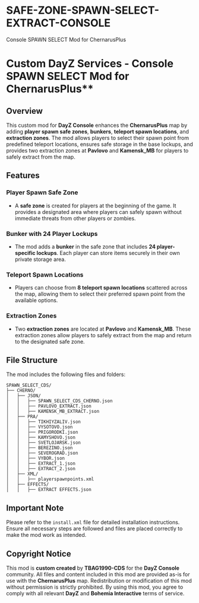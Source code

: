 # SAFE-ZONE-SPAWN-SELECT-EXTRACT-CONSOLE
Console SPAWN SELECT Mod for ChernarusPlus




# Custom DayZ Services - Console SPAWN SELECT Mod for ChernarusPlus**

## **Overview**

This custom mod for **DayZ Console** enhances the **ChernarusPlus** map by adding **player spawn safe zones**, **bunkers**, **teleport spawn locations**, and **extraction zones**.
The mod allows players to select their spawn point from predefined teleport locations, ensures safe storage in the base lockups, and provides two extraction zones at **Pavlovo** and **Kamensk_MB** for players to safely extract from the map.

## **Features**

### **Player Spawn Safe Zone**
- A **safe zone** is created for players at the beginning of the game. It provides a designated area where players can safely spawn without immediate threats from other players or zombies.

### **Bunker with 24 Player Lockups**
- The mod adds a **bunker** in the safe zone that includes **24 player-specific lockups**. Each player can store items securely in their own private storage area.

### **Teleport Spawn Locations**
- Players can choose from **8 teleport spawn locations** scattered across the map, allowing them to select their preferred spawn point from the available options.

### **Extraction Zones**
- Two **extraction zones** are located at **Pavlovo** and **Kamensk_MB**. These extraction zones allow players to safely extract from the map and return to the designated safe zone.

## **File Structure**

The mod includes the following files and folders:

```
SPAWN_SELECT_CDS/
├── CHERNO/
│   ├── JSON/
│   │   ├── SPAWN_SELECT_CDS_CHERNO.json
│   │   ├── PAVLOVO_EXTRACT.json
│   │   ├── KAMENSK_MB_EXTRACT.json
│   ├── PRA/
│   │   ├── TIKHIYZALIV.json
│   │   ├── VYSOTOVO.json
│   │   ├── PRIGORODKI.json
│   │   ├── KAMYSHOVO.json
│   │   ├── SVETLOJARSK.json
│   │   ├── BEREZINO.json
│   │   ├── SEVEROGRAD.json
│   │   ├── VYBOR.json
│   │   ├── EXTRACT_1.json
│   │   ├── EXTRACT_2.json
│   ├── XML/
│   │   ├── playerspawnpoints.xml
│   ├── EFFECTS/
│   │   ├── EXTRACT EFFECTS.json
```

## **Important Note**

Please refer to the `install.xml` file for detailed installation instructions. Ensure all necessary steps are followed and files are placed correctly to make the mod work as intended.

## **Copyright Notice**

This mod is **custom created** by **TBAG1990-CDS** for the **DayZ Console** community.
All files and content included in this mod are provided as-is for use with the **ChernarusPlus** map.
Redistribution or modification of this mod without permission is strictly prohibited.
By using this mod, you agree to comply with all relevant **DayZ** and **Bohemia Interactive** terms of service.

